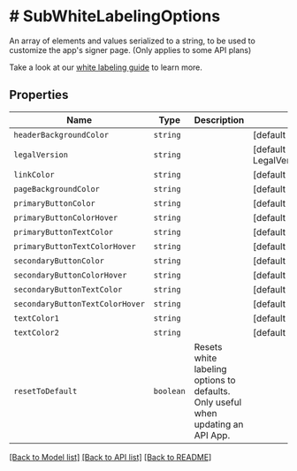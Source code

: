# # SubWhiteLabelingOptions

An array of elements and values serialized to a string, to be used to customize the app&#39;s signer page. (Only applies to some API plans)

Take a look at our [white labeling guide](/api/reference/white-labeling/) to learn more.

## Properties

Name | Type | Description | Notes
------------ | ------------- | ------------- | -------------
| `headerBackgroundColor` | ```string``` |    |  [default to '#1A1A1A'] |
| `legalVersion` | ```string``` |    |  [default to LegalVersionEnum_Terms1] |
| `linkColor` | ```string``` |    |  [default to '#00B3E6'] |
| `pageBackgroundColor` | ```string``` |    |  [default to '#F7F8F9'] |
| `primaryButtonColor` | ```string``` |    |  [default to '#00B3E6'] |
| `primaryButtonColorHover` | ```string``` |    |  [default to '#00B3E6'] |
| `primaryButtonTextColor` | ```string``` |    |  [default to '#FFFFFF'] |
| `primaryButtonTextColorHover` | ```string``` |    |  [default to '#FFFFFF'] |
| `secondaryButtonColor` | ```string``` |    |  [default to '#FFFFFF'] |
| `secondaryButtonColorHover` | ```string``` |    |  [default to '#FFFFFF'] |
| `secondaryButtonTextColor` | ```string``` |    |  [default to '#00B3E6'] |
| `secondaryButtonTextColorHover` | ```string``` |    |  [default to '#00B3E6'] |
| `textColor1` | ```string``` |    |  [default to '#808080'] |
| `textColor2` | ```string``` |    |  [default to '#FFFFFF'] |
| `resetToDefault` | ```boolean``` |  Resets white labeling options to defaults. Only useful when updating an API App.  |  |

[[Back to Model list]](../../README.md#models) [[Back to API list]](../../README.md#endpoints) [[Back to README]](../../README.md)
